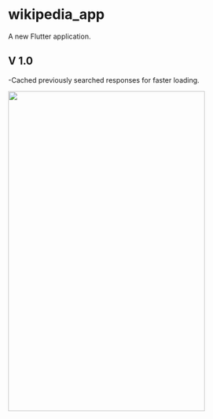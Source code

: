 # wikipedia_app

A new Flutter application.

## V 1.0
-Cached previously searched responses for faster loading.

<img src="https://github.com/TaavishThaman/Wikipedia-App/wikiapp.gif" height="650" width="400" >

